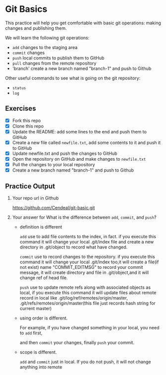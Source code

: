 # Git Basics

This practice will help you get comfortable with basic git operations: making changes and publishing them.

We will learn the following git operations:

- `add` changes to the staging area
- `commit` changes
- `push` local commits to publish them to GitHub
- `pull` changes from the remote repository
- 'branch' create a new branch named "branch-1" and push to Github

Other useful commands to see what is going on the git repository:

- `status`
- `log`

## Exercises

- [x] Fork this repo
- [x] Clone this repo
- [x] Update the README: add some lines to the end and push them to GitHub
- [x] Create a new file called `newfile.txt`, add some contents to it and push it to GitHub
- [x] Update newfile.txt and push the changes to GitHub
- [x] Open the repository on GitHub and make changes to `newfile.txt`
- [x] Pull the changes to your local repository
- [x] Create a new branch named "branch-1" and push to Github

## Practice Output 
1. Your repo url in Github

   https://github.com/Cendeal/git-basic.git

2. Your answer for What is the difference between `add`, `commit`, and `push`?

   - definition is different

     `add` use to add file contents to the index, in fact. if you execute this command it will change your local .git/index file and create a new directory in .git/object to record what have changed.

     `commit` use to record changes to the repository. if you execute this command it will change your local .git/index too,it will create a file(if not exist) name "COMMIT_EDITMSG" to record your commit message, it will create directory and file in .git/object,and it will  change ref of head file.

     `push` use to update remote refs along with associated objects as local, if you execute this command it will update files about remote record  in local like .git/log/ref/remotes/origin/master, .git/refs/remotes/origin/master(this file just records hash string for current master)

   - using order is different.

     For example, if you have changed something in your local, you need to `add` first,

     and then `commit` your changes, finally `push` your commit.

   - scope is different.

     `add` and `commit` just in local. If you do not push, it will not change anything into remote
